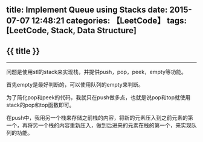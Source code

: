 title: Implement Queue using Stacks
date: 2015-07-07 12:48:21
categories: 【LeetCode】
tags: [LeetCode, Stack, Data Structure]
---
## {{ title }} ##

---

问题是使用stl的stack来实现栈，并提供push，pop，peek，empty等功能。

首先empty是最好判断的，可以使用队列的empty来判断。

为了简化pop和peek的代码，我就只在push做多点，也就是说pop和top就使用stack的pop和top函数即可。

在push中，我用另一个栈来存储之前栈的内容，将新的元素压入到之前元素的第一个，再将另一个栈的内容重新压入，做到后进来的元素在栈的第一个，来实现队列的功能。